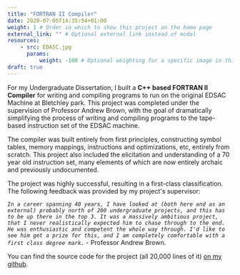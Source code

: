 ```yaml
---
title: "FORTRAN II Compiler"
date: 2020-07-05T14:35:54+01:00
weight: 1 # Order in which to show this project on the home page
external_link: "" # Optional external link instead of modal
resources:
    - src: EDASC.jpg
      params:
          weight: -100 # Optional weighting for a specific image in this project folder
draft: true
---
```


For my Undergraduate Dissertation, I built a **C++ based FORTRAN II Compiler** for writing and compiling programs to run on the original EDSAC Machine at Bletchley park. This project was completed under the supervision of Professor Andrew Brown, with the goal of dramatically simplifying the process of writing and compiling programs to the tape-based instruction set of the EDSAC machine. 

The compiler was built entirely from first principles, constructing symbol tables, memory mappings, instructions and optimizations, etc, entirely from scratch. This project also included the elicitation and understanding of a 70 year old instruction set, many elements of which are now entirely archaic and previously undocumented.

The project was highly successful, resulting in a first-class classification. The following feedback was provided by my project's supervisor:

*```In a career spanning 40 years, I have looked at (both here and as an external) probably north of 200 undergraduate projects, and this has to be up there in the top 3. It was a massively ambitious project, that I never realistically expected him to chase through to the end. He was enthusiastic and competent the whole way through. I'd like to see him get a prize for this, and I am completely comfortable with a first class degree mark.```* - Professor Andrew Brown.

You can find the source code for the project (all 20,000 lines of it) [on my github](https://github.com/ElliotAlexander/EDSAC-FORTRAN-Compiler). 
